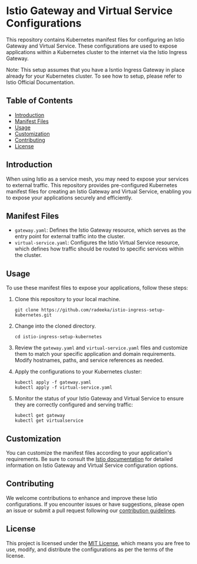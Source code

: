 # Istio Gateway and Virtual Service Configurations

This repository contains Kubernetes manifest files for configuring an Istio Gateway and Virtual Service. These configurations are used to expose applications within a Kubernetes cluster to the internet via the Istio Ingress Gateway.

Note: This setup assumes that you have a Isntio Ingress Gateway in place already for your Kubernetes cluster. To see how to setup, please refer to Istio Official Documentation. 

## Table of Contents

- [Introduction](#introduction)
- [Manifest Files](#manifest-files)
- [Usage](#usage)
- [Customization](#customization)
- [Contributing](#contributing)
- [License](#license)

## Introduction

When using Istio as a service mesh, you may need to expose your services to external traffic. This repository provides pre-configured Kubernetes manifest files for creating an Istio Gateway and Virtual Service, enabling you to expose your applications securely and efficiently.

## Manifest Files

- `gateway.yaml`: Defines the Istio Gateway resource, which serves as the entry point for external traffic into the cluster.
- `virtual-service.yaml`: Configures the Istio Virtual Service resource, which defines how traffic should be routed to specific services within the cluster.

## Usage

To use these manifest files to expose your applications, follow these steps:

1. Clone this repository to your local machine.
   ```
   git clone https://github.com/radeeka/istio-ingress-setup-kubernetes.git
   ```

2. Change into the cloned directory.
   ```
   cd istio-ingress-setup-kubernetes
   ```

3. Review the `gateway.yaml` and `virtual-service.yaml` files and customize them to match your specific application and domain requirements. Modify hostnames, paths, and service references as needed.

4. Apply the configurations to your Kubernetes cluster:
   ```
   kubectl apply -f gateway.yaml
   kubectl apply -f virtual-service.yaml
   ```

5. Monitor the status of your Istio Gateway and Virtual Service to ensure they are correctly configured and serving traffic:
   ```
   kubectl get gateway
   kubectl get virtualservice
   ```

## Customization

You can customize the manifest files according to your application's requirements. Be sure to consult the [Istio documentation](https://istio.io/docs/) for detailed information on Istio Gateway and Virtual Service configuration options.

## Contributing

We welcome contributions to enhance and improve these Istio configurations. If you encounter issues or have suggestions, please open an issue or submit a pull request following our [contribution guidelines](CONTRIBUTING.md).

## License

This project is licensed under the [MIT License](LICENSE), which means you are free to use, modify, and distribute the configurations as per the terms of the license.
